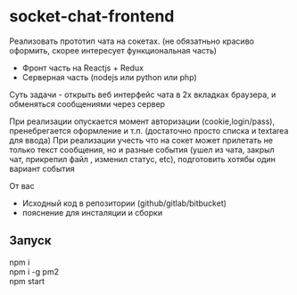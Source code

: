 # socket-chat-frontend

Реализовать прототип чата на сокетах. (не обязатньно красиво оформить, скорее интересует функциональная часть)

- Фронт часть на Reactjs + Redux
- Серверная часть (nodejs или python или php)

Суть задачи - открыть веб интерфейс чата в 2х вкладках браузера, и обменяться сообщениями через сервер

При реализации опускается момент авторизации (cookie,login/pass), пренебрегается оформление и т.п. (достаточно просто списка и textarea для ввода)
При реализации учесть что на сокет может прилетать не только текст сообщения, но и разные события (ушел из чата, закрыл чат, прикрепил файл , изменил статус, etc), подготовить хотябы один вариант события

От вас
- Исходный код в репозитории (github/gitlab/bitbucket)
- пояснение для инсталяции и сборки

## Запуск
npm i <br>
npm i -g pm2 <br> 
npm start 
